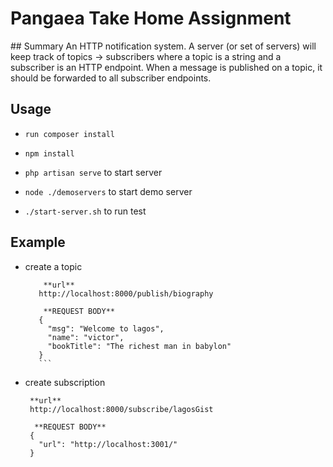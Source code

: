 <h1>Pangaea Take Home Assignment</h1>
## Summary
An HTTP notification system. A server (or set of servers) will keep track of  topics ->
subscribers where a topic is a string and a subscriber is an HTTP endpoint. When a message is published on a topic, it
should be forwarded to all subscriber endpoints.

## Usage
- ```run composer install```
- ```npm install```

- ```php artisan serve``` to start server
- ```node ./demoservers``` to start demo server
- ```./start-server.sh``` to run test

## Example
- create a topic
   ```
       **url**
      http://localhost:8000/publish/biography
      
       **REQUEST BODY**
      {
        "msg": "Welcome to lagos",
        "name": "victor",
        "bookTitle": "The richest man in babylon"
      }
      ```
- create subscription
   ```
    **url**
    http://localhost:8000/subscribe/lagosGist
    
     **REQUEST BODY**
    {
      "url": "http://localhost:3001/"
    }
    ```
